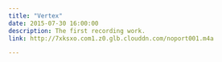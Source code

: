 ```yaml
---
title: "Vertex"
date: 2015-07-30 16:00:00
description: The first recording work.
link: http://7xksxo.com1.z0.glb.clouddn.com/noport001.m4a

---
```


